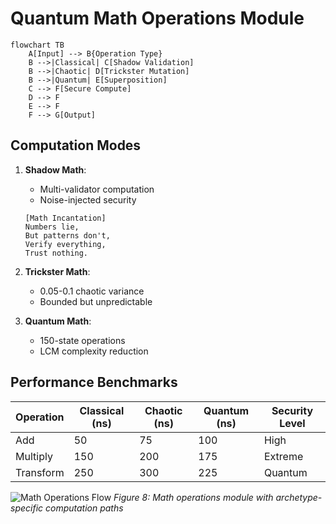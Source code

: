 # Quantum Math Operations Module

```mermaid
flowchart TB
    A[Input] --> B{Operation Type}
    B -->|Classical| C[Shadow Validation]
    B -->|Chaotic| D[Trickster Mutation]
    B -->|Quantum| E[Superposition]
    C --> F[Secure Compute]
    D --> F
    E --> F
    F --> G[Output]
```

## Computation Modes
1. **Shadow Math**:
   - Multi-validator computation
   - Noise-injected security
   ```
   [Math Incantation]
   Numbers lie,
   But patterns don't,
   Verify everything,
   Trust nothing.
   ```

2. **Trickster Math**:
   - 0.05-0.1 chaotic variance
   - Bounded but unpredictable

3. **Quantum Math**:
   - 150-state operations
   - LCM complexity reduction

## Performance Benchmarks
| Operation | Classical (ns) | Chaotic (ns) | Quantum (ns) | Security Level |
|-----------|----------------|--------------|--------------|----------------|
| Add       | 50             | 75           | 100          | High           |
| Multiply  | 150            | 200          | 175          | Extreme        |
| Transform | 250            | 300          | 225          | Quantum        |

![Math Operations Flow](firmware_math_operations.png)
*Figure 8: Math operations module with archetype-specific computation paths*
